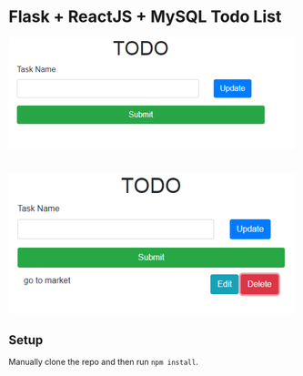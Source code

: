 # Flask + ReactJS + MySQL Todo List

![ReactJS Todo](../screenshots/react-todo.PNG)
#
![ReactJS Todo](../screenshots/react-todo2.PNG)


## Setup

Manually clone the repo and then run `npm install`.
